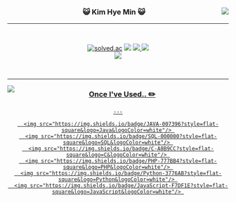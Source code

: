 <div align="center">
  
<img align="right" src="https://github-readme-stats.vercel.app/api?username=kimhm0728&theme=buefy&count_private=true&show_icons=true&custom_title=GitHub%20Stats"/>


  
  ### 😺 Kim Hye Min 😺
  
  ---
  
  
  
  <br>
 
 
  <a href="https://github.com/kimhm0728"><img alt="solved.ac" src="https://hits.seeyoufarm.com/api/count/incr/badge.svg?url=https%3A%2F%2Fgithub.com%2Fkimhm0728&count_bg=%23000000&title_bg=%23000000&icon=github.svg&icon_color=%23E7E7E7&title=GitHub&edge_flat=false)"/></a> 
  <a href="https://solved.ac/kimhm0728"><img src="http://mazassumnida.wtf/api/mini/generate_badge?boj=kimhm0728"/></a>
  <a href="https://www.instagram.com/hrniin"><img src="https://img.shields.io/badge/Instagram-E4405F?style=flat-square&logo=Instagram&logoColor=white"/> 
  <a href="https://thdbs523.tistory.com"><img src="https://img.shields.io/badge/Tistory-000000?style=flat-square&logo=Tistory&logoColor=white"/>    
          <img src="https://img.shields.io/badge/JAVA-007396?style=flat-square&logo=Java&logoColor=white"/> 
    

  <br>
 

---

<img align="left" src="https://github-readme-stats.vercel.app/api/top-langs/?username=kimhm0728&layout=compact&card_witdh=300&theme=buefy"/> 

  ### Once I've Used.. ✏️
    
    ---
    
      <img src="https://img.shields.io/badge/JAVA-007396?style=flat-square&logo=Java&logoColor=white"/> 
      <img src="https://img.shields.io/badge/SQL-000000?style=flat-square&logo=SQL&logoColor=white"/> 
      <img src="https://img.shields.io/badge/C-A8B9CC?style=flat-square&logo=C&logoColor=white"/> 
      <img src="https://img.shields.io/badge/PHP-777BB4?style=flat-square&logo=PHP&logoColor=white"/> 
      <img src="https://img.shields.io/badge/Python-3776AB?style=flat-square&logo=Python&logoColor=white"/> 
      <img src="https://img.shields.io/badge/JavaScript-F7DF1E?style=flat-square&logo=JavaScript&logoColor=white"/> 
      
</div>
